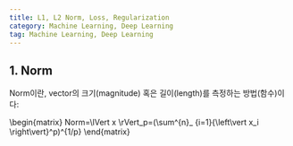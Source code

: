 ```yaml
---
title: L1, L2 Norm, Loss, Regularization
category: Machine Learning, Deep Learning
tag: Machine Learning, Deep Learning
---
```


## 1. Norm

Norm이란, vector의 크기(magnitude) 혹은 길이(length)를 측정하는 방법(함수)이다:

\begin{matrix}
Norm=\lVert x \rVert_p=(\sum^{n}_ {i=1}{\left\vert x_i \right\vert}^p)^{1/p}
\end{matrix}


